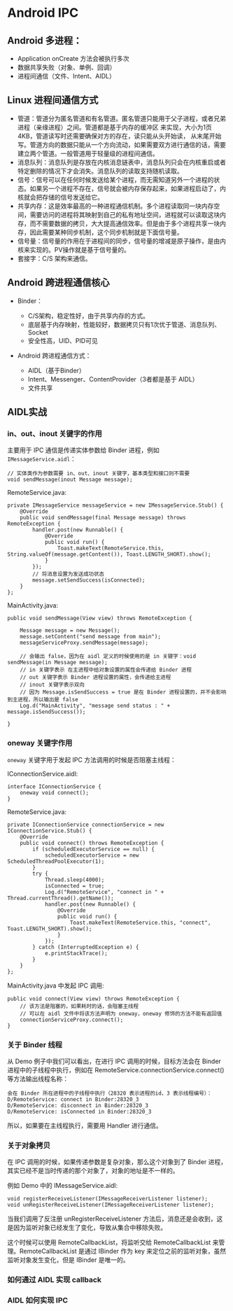 
# Android IPC


## Android 多进程：

- Application onCreate 方法会被执行多次
- 数据共享失败（对象、单例、回调）
- 进程间通信（文件、Intent、AIDL）


## Linux 进程间通信方式

- 管道：管道分为匿名管道和有名管道。匿名管道只能用于父子进程，或者兄弟进程（亲缘进程）之间。管道都是基于内存的缓冲区 来实现，大小为1页4KB，管道读写时还需要确保对方的存在，读只能从头开始读， 从末尾开始写。管道方向的数据只能从一个方向流动，如果需要双方进行通信的话，需要建立两个管道。一般管道用于轻量级的进程间通信。
- 消息队列：消息队列是存放在内核消息链表中，消息队列只会在内核重启或者特定删除的情况下才会消失。消息队列的读取支持随机读取。
- 信号：信号可以在任何时候发送给某个进程，而无需知道另外一个进程的状态。如果另一个进程不存在，信号就会被内存保存起来，如果进程启动了，内核就会把存储的信号发送给它。
- 共享内存：这是效率最高的一种进程通信机制。多个进程读取同一块内存空间，需要访问的进程将其映射到自己的私有地址空间，进程就可以读取这块内存，而不需要数据的拷贝，大大提高通信效率。但是由于多个进程共享一块内存，因此需要某种同步机制，这个同步机制就是下面信号量。
- 信号量：信号量的作用在于进程间的同步，信号量的增减是原子操作，是由内核来实现的。PV操作就是基于信号量的。
- 套接字：C/S 架构来通信。


## Android 跨进程通信核心


- Binder：
    - C/S架构，稳定性好，由于共享内存的方式。
    - 底层基于内存映射，性能较好，数据拷贝只有1次优于管道、消息队列、Socket
    - 安全性高，UID、PID可见


- Android 跨进程通信方式：
    - AIDL（基于Binder）
    - Intent、Messenger、ContentProvider（3者都是基于 AIDL）
    - 文件共享


## AIDL实战


### in、out、inout 关键字的作用

主要用于 IPC 通信是传递实体参数给 Binder 进程，例如 `IMessageService.aidl`：

```
// 实体类作为参数需要 in、out、inout 关键字，基本类型和接口则不需要
void sendMessage(inout Message message);
```

RemoteService.java:

```
private IMessageService messageService = new IMessageService.Stub() {
    @Override
    public void sendMessage(final Message message) throws RemoteException {
        handler.post(new Runnable() {
            @Override
            public void run() {
                Toast.makeText(RemoteService.this, String.valueOf(message.getContent()), Toast.LENGTH_SHORT).show();
            }
        });
        // 将消息设置为发送成功状态
        message.setSendSuccess(isConnected);
    }
};
```

MainActivity.java:

```
public void sendMessage(View view) throws RemoteException {

    Message message = new Message();
    message.setContent("send message from main");
    messageServiceProxy.sendMessage(message);

    // 会输出 false，因为在 aidl 定义的时候使用的是 in 关键字：void sendMessage(in Message message);
    // in 关键字表示 在主进程中给对象设置的属性会传递给 Binder 进程
    // out 关键字表示 Binder 进程设置的属性，会传递给主进程
    // inout 关键字表示双向
    // 因为 Message.isSendSuccess = true 是在 Binder 进程设置的，并不会影响到主进程，所以输出是 false
    Log.d("MainActivity", "message send status : " + message.isSendSuccess());

}

```

### oneway 关键字作用

`oneway` 关键字用于发起 IPC 方法调用的时候是否阻塞主线程：

IConnectionService.aidl:

```
interface IConnectionService {
    oneway void connect();
}
```

RemoteService.java:

```
private IConnectionService connectionService = new IConnectionService.Stub() {
    @Override
    public void connect() throws RemoteException {
        if (scheduledExecutorService == null) {
            scheduledExecutorService = new ScheduledThreadPoolExecutor(1);
        }
        try {
            Thread.sleep(4000);
            isConnected = true;
            Log.d("RemoteService", "connect in " + Thread.currentThread().getName());
            handler.post(new Runnable() {
                @Override
                public void run() {
                    Toast.makeText(RemoteService.this, "connect", Toast.LENGTH_SHORT).show();
                }
            });
        } catch (InterruptedException e) {
            e.printStackTrace();
        }
    }
};
```

MainActivity.java 中发起 IPC 调用:

```
public void connect(View view) throws RemoteException {
    // 该方法是阻塞的，如果耗时的话，会阻塞主线程
    // 可以在 aidl 文件中将该方法声明为 oneway，oneway 修饰的方法不能有返回值
    connectionServiceProxy.connect();
}

```

### 关于 Binder 线程

从 Demo 例子中我们可以看出，在进行 IPC 调用的时候，目标方法会在 Binder 进程中的子线程中执行，例如在 RemoteService.connectionService.connect() 等方法输出线程名称：

```
会在 Binder 所在进程中的子线程中执行（28320 表示进程的id，3 表示线程编号）：
D/RemoteService: connect in Binder:28320_3
D/RemoteService: disconnect in Binder:28320_3
D/RemoteService: isConnected in Binder:28320_3
```

所以，如果要在主线程执行，需要用 Handler 进行通信。

### 关于对象拷贝

在 IPC 调用的时候，如果传递参数是复杂对象，那么这个对象到了 Binder 进程，其实已经不是当时传递的那个对象了，对象的地址是不一样的。

例如 Demo 中的 IMessageService.aidl:

```
void registerReceiveListener(IMessageReceiverListener listener);
void unRegisterReceiveListener(IMessageReceiverListener listener);
```

当我们调用了反注册 unRegisterReceiveListener 方法后，消息还是会收到，这是因为监听对象已经发生了变化，导致从集合中移除失败。

这个时候可以使用 RemoteCallbackList，将监听交给 RemoteCallbackList 来管理。RemoteCallbackList 是通过 IBinder 作为 key 来定位之前的监听对象，虽然监听对象发生变化，但是 IBinder 是唯一的。


### 如何通过 AIDL 实现 callback


### AIDL 如何实现 IPC


